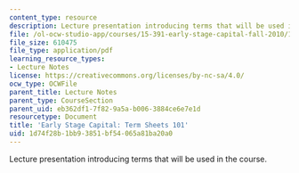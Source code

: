 ```yaml
---
content_type: resource
description: Lecture presentation introducing terms that will be used in the course.
file: /ol-ocw-studio-app/courses/15-391-early-stage-capital-fall-2010/1d74f28b1bb93851bf54065a81ba20a0_MIT15_391F10_lec01.pdf
file_size: 610475
file_type: application/pdf
learning_resource_types:
- Lecture Notes
license: https://creativecommons.org/licenses/by-nc-sa/4.0/
ocw_type: OCWFile
parent_title: Lecture Notes
parent_type: CourseSection
parent_uid: eb362df1-7f82-9a5a-b006-3884ce6e7e1d
resourcetype: Document
title: 'Early Stage Capital: Term Sheets 101'
uid: 1d74f28b-1bb9-3851-bf54-065a81ba20a0
---
```

Lecture presentation introducing terms that will be used in the course.